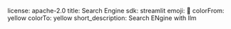 license: apache-2.0
title: Search Engine
sdk: streamlit
emoji: 🚀
colorFrom: yellow
colorTo: yellow
short_description: Search ENgine with llm
